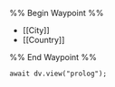 %% Begin Waypoint %%
- [[City]]
- [[Country]]

%% End Waypoint %%

```dataviewjs
await dv.view("prolog");
```